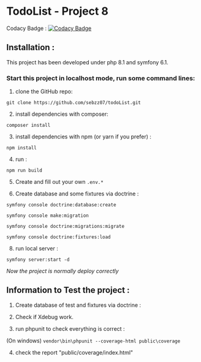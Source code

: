 # TodoList - Project 8

Codacy Badge :
[![Codacy Badge](https://app.codacy.com/project/badge/Grade/f9dd76845b1b4f1381e5a1b8507b93fd)](https://app.codacy.com/gh/sebzz07/todoList/dashboard?utm_source=gh&utm_medium=referral&utm_content=&utm_campaign=Badge_grade)

## Installation :

This project has been developed under php 8.1 and symfony 6.1.

### Start this project in localhost mode, run some command lines:


1. clone the GitHub repo:

```git clone https://github.com/sebzz07/todoList.git```

2. install dependencies with composer:

```composer install```

3. install dependencies with npm (or yarn if you prefer) :

```npm install```

4. run :

```npm run build```

5. Create and fill out your own ```.env.*```


7. Create database and some fixtures via doctrine :

```symfony console doctrine:database:create```

```symfony console make:migration```

```symfony console doctrine:migrations:migrate```

```symfony console doctrine:fixtures:load```

8. run local server :

````symfony server:start -d````


*Now the project is normally deploy correctly*


## Information to Test the project :

1. Create database of test and fixtures via doctrine : 

2. Check if Xdebug work.

3. run phpunit to check everything is correct : 

(On windows)
```vendor\bin\phpunit --coverage-html public\coverage```

4. check the report "public/coverage/index.html"

